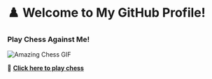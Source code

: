 # ♟️ Welcome to My GitHub Profile! 

### Play Chess Against Me! 

![Amazing Chess GIF](https://media.giphy.com/media/3o7TKMt1VVNkHV2PaE/giphy.gif)

🔗 **[Click here to play chess](https://akshayahh.github.io/chess-game/)**  
